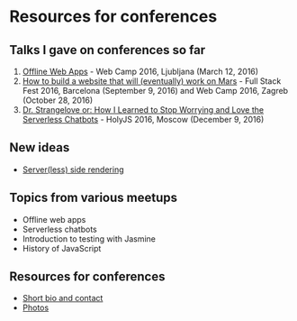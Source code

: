 # Resources for conferences

## Talks I gave on conferences so far

1. [Offline Web Apps](talks/offline-web-apps) - Web Camp 2016, Ljubljana (March 12, 2016)
2. [How to build a website that will (eventually) work on Mars](talks/how-to-build-a-website-that-will-eventually-work-on-mars) - Full Stack Fest 2016, Barcelona (September 9, 2016) and Web Camp 2016, Zagreb (October 28, 2016)
3. [Dr. Strangelove or: How I Learned to Stop Worrying and Love the Serverless Chatbots](talks/dr-strangelove-or-how-i-learned-to-stop-worrying-and-love-the-serverless-chatbots) - HolyJS 2016, Moscow (December 9, 2016)

## New ideas

- [Server(less) side rendering](https://www.papercall.io/speakers/slobodan/speaker_talks/14684-server-less-side-rendering)

## Topics from various meetups

- Offline web apps
- Serverless chatbots
- Introduction to testing with Jasmine
- History of JavaScript

## Resources for conferences

- [Short bio and contact](about/README.md)
- [Photos](about/photos)